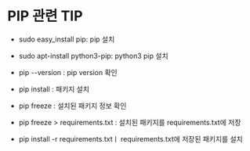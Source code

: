 # PIP 관련 TIP

* sudo easy_install pip: pip 설치
* sudo apt-install python3-pip: python3 pip 설치

* pip --version : pip version 확인
* pip install <package name> : 패키지 설치
* pip freeze : 설치된 패키지 정보 확인
* pip freeze > requirements.txt : 설치된 패키지를 requirements.txt에 저장
* pip install -r requirements.txtㅣ requirements.txt에 저장된 패키지를 설치